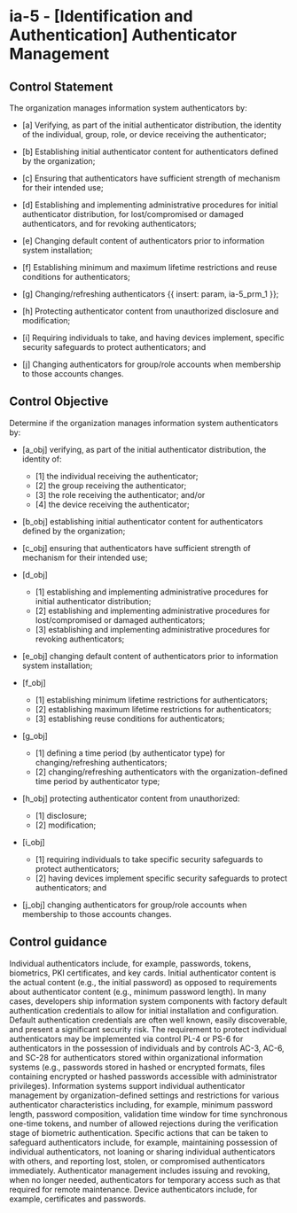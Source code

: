 # ia-5 - \[Identification and Authentication\] Authenticator Management

## Control Statement

The organization manages information system authenticators by:

- \[a\] Verifying, as part of the initial authenticator distribution, the identity of the individual, group, role, or device receiving the authenticator;

- \[b\] Establishing initial authenticator content for authenticators defined by the organization;

- \[c\] Ensuring that authenticators have sufficient strength of mechanism for their intended use;

- \[d\] Establishing and implementing administrative procedures for initial authenticator distribution, for lost/compromised or damaged authenticators, and for revoking authenticators;

- \[e\] Changing default content of authenticators prior to information system installation;

- \[f\] Establishing minimum and maximum lifetime restrictions and reuse conditions for authenticators;

- \[g\] Changing/refreshing authenticators {{ insert: param, ia-5_prm_1 }};

- \[h\] Protecting authenticator content from unauthorized disclosure and modification;

- \[i\] Requiring individuals to take, and having devices implement, specific security safeguards to protect authenticators; and

- \[j\] Changing authenticators for group/role accounts when membership to those accounts changes.

## Control Objective

Determine if the organization manages information system authenticators by:

- \[a_obj\] verifying, as part of the initial authenticator distribution, the identity of:

  - \[1\] the individual receiving the authenticator;
  - \[2\] the group receiving the authenticator;
  - \[3\] the role receiving the authenticator; and/or
  - \[4\] the device receiving the authenticator;

- \[b_obj\] establishing initial authenticator content for authenticators defined by the organization;

- \[c_obj\] ensuring that authenticators have sufficient strength of mechanism for their intended use;

- \[d_obj\]

  - \[1\] establishing and implementing administrative procedures for initial authenticator distribution;
  - \[2\] establishing and implementing administrative procedures for lost/compromised or damaged authenticators;
  - \[3\] establishing and implementing administrative procedures for revoking authenticators;

- \[e_obj\] changing default content of authenticators prior to information system installation;

- \[f_obj\]

  - \[1\] establishing minimum lifetime restrictions for authenticators;
  - \[2\] establishing maximum lifetime restrictions for authenticators;
  - \[3\] establishing reuse conditions for authenticators;

- \[g_obj\]

  - \[1\] defining a time period (by authenticator type) for changing/refreshing authenticators;
  - \[2\] changing/refreshing authenticators with the organization-defined time period by authenticator type;

- \[h_obj\] protecting authenticator content from unauthorized:

  - \[1\] disclosure;
  - \[2\] modification;

- \[i_obj\]

  - \[1\] requiring individuals to take specific security safeguards to protect authenticators;
  - \[2\] having devices implement specific security safeguards to protect authenticators; and

- \[j_obj\] changing authenticators for group/role accounts when membership to those accounts changes.

## Control guidance

Individual authenticators include, for example, passwords, tokens, biometrics, PKI certificates, and key cards. Initial authenticator content is the actual content (e.g., the initial password) as opposed to requirements about authenticator content (e.g., minimum password length). In many cases, developers ship information system components with factory default authentication credentials to allow for initial installation and configuration. Default authentication credentials are often well known, easily discoverable, and present a significant security risk. The requirement to protect individual authenticators may be implemented via control PL-4 or PS-6 for authenticators in the possession of individuals and by controls AC-3, AC-6, and SC-28 for authenticators stored within organizational information systems (e.g., passwords stored in hashed or encrypted formats, files containing encrypted or hashed passwords accessible with administrator privileges). Information systems support individual authenticator management by organization-defined settings and restrictions for various authenticator characteristics including, for example, minimum password length, password composition, validation time window for time synchronous one-time tokens, and number of allowed rejections during the verification stage of biometric authentication. Specific actions that can be taken to safeguard authenticators include, for example, maintaining possession of individual authenticators, not loaning or sharing individual authenticators with others, and reporting lost, stolen, or compromised authenticators immediately. Authenticator management includes issuing and revoking, when no longer needed, authenticators for temporary access such as that required for remote maintenance. Device authenticators include, for example, certificates and passwords.
